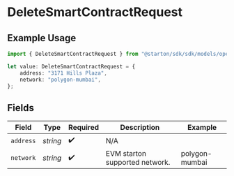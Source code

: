 # DeleteSmartContractRequest

## Example Usage

```typescript
import { DeleteSmartContractRequest } from "@starton/sdk/sdk/models/operations";

let value: DeleteSmartContractRequest = {
    address: "3171 Hills Plaza",
    network: "polygon-mumbai",
};
```

## Fields

| Field                          | Type                           | Required                       | Description                    | Example                        |
| ------------------------------ | ------------------------------ | ------------------------------ | ------------------------------ | ------------------------------ |
| `address`                      | *string*                       | :heavy_check_mark:             | N/A                            |                                |
| `network`                      | *string*                       | :heavy_check_mark:             | EVM starton supported network. | polygon-mumbai                 |